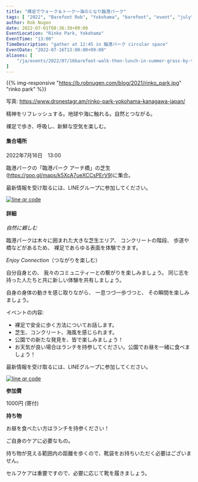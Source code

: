 ```yaml
---
title: "裸足でウォーク＆トーク～海のとなり臨港パーク"
tags: [ "2022", "Barefoot Rob", "Yokohama", "barefoot", "event", "july", "rinko-park", "walk", "はだし", "臨港パーク", "裸足のロブ" ]
author: Rob Nugen
date: 2022-07-01T08:36:39+09:00
EventLocation: "Rinko Park, Yokohama"
EventTime: "13:00"
TimeDescription: "gather at 12:45 in 臨港パーク circular space"
EventDate: "2022-07-16T13:00:00+09:00"
aliases: [
    "/ja/events/2022/07/16barefoot-walk-then-lunch-in-summer-grass-by-the-sea-in-rinko-park-yokohama",
]
---
```


{{% img-responsive "https://b.robnugen.com/blog/2021/rinko_park.jpg" "rinko park" %}}

<div class="note">写真:
<a href="https://www.dronestagr.am/rinko-park-yokohama-kanagawa-japan/">https://www.dronestagr.am/rinko-park-yokohama-kanagawa-japan/</a>
</div>

精神をリフレッシュする。地球や海に触れる。自然とつながる。

裸足で歩き、呼吸し、新鮮な空気を楽しむ。

#### 集合場所

2022年7月16日　13:00

臨港パークの「臨港パーク アーチ橋」の芝生(https://goo.gl/maps/k5XcA7ueXCCsPErV9)に集合。

最新情報を受け取るには、LINEグループに参加してください。

[![line qr code](//b.robnugen.com/blog/2021/thumbs/2021_sep_25_rob_line_qr_code_text_walk_and_talk.jpg)](//b.robnugen.com/blog/2021/2021_sep_25_rob_line_qr_code_text_walk_and_talk.jpg)

#### 詳細

*自然に親しむ*

臨港パークは木々に囲まれた大きな芝生エリア、
コンクリートの階段、
歩道や橋などがあるため、
裸足であらゆる表面を体験できます。

*Enjoy Connection*（つながりを楽しむ）

自分自身との、
我々のコミュニティーとの繋がりを楽しみましょう。
同じ志を持った人たちと共に新しい体験を共有しましょう。

自身の身体の動きを感じ取りながら、
一息つづ一歩づつと、
その瞬間を楽しみましょう。


イベントの内容:

* 裸足で安全に歩く方法についてお話します。
* 芝生、コンクリート、海風を感じられます。
* 公園での新たな発見を、皆で楽しみましょう！
* お天気が良い場合はランチを持参してください。公園でお昼を一緒に食べましょう！

最新情報を受け取るには、LINEグループに参加してください。

[![line qr code](//b.robnugen.com/blog/2021/thumbs/2021_sep_25_rob_line_qr_code_text_walk_and_talk.jpg)](//b.robnugen.com/blog/2021/2021_sep_25_rob_line_qr_code_text_walk_and_talk.jpg)

**参加費**

1000円 (寄付)

**持ち物**

お昼を食べたい方はランチを持参ください！

ご自身のケアに必要なもの。

持ち物が見える範囲内の距離を歩くので、靴袋をお持ちいただく必要はございません。

セルフケアは重要ですので、必要に応じて靴を履きましょう。
